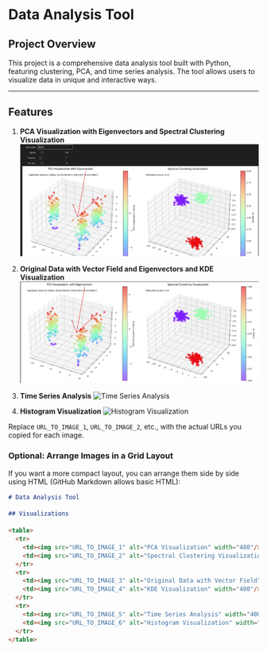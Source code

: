# Data Analysis Tool

## Project Overview

This project is a comprehensive data analysis tool built with Python, featuring clustering, PCA, and time series analysis. The tool allows users to visualize data in unique and interactive ways.

---

## Features

1. **PCA Visualization with Eigenvectors and Spectral Clustering Visualization**
   ![PCA Visualization with Eigenvectors](https://github.com/ptessieri/data-analysis-tool-python/blob/main/Screenshot%202024-10-28%20181428_resized.png?raw=true)

2. **Original Data with Vector Field and Eigenvectors and KDE Visualization**
   ![Original Data with Vector Field](https://github.com/ptessieri/data-analysis-tool-python/blob/main/Screenshot%202024-10-28%20181608_resized.png?raw=true)

5. **Time Series Analysis**
   ![Time Series Analysis](URL_TO_IMAGE_5)

6. **Histogram Visualization**
   ![Histogram Visualization](URL_TO_IMAGE_6)

Replace `URL_TO_IMAGE_1`, `URL_TO_IMAGE_2`, etc., with the actual URLs you copied for each image.

### Optional: Arrange Images in a Grid Layout

If you want a more compact layout, you can arrange them side by side using HTML (GitHub Markdown allows basic HTML):

```markdown
# Data Analysis Tool

## Visualizations

<table>
  <tr>
    <td><img src="URL_TO_IMAGE_1" alt="PCA Visualization" width="400"/></td>
    <td><img src="URL_TO_IMAGE_2" alt="Spectral Clustering Visualization" width="400"/></td>
  </tr>
  <tr>
    <td><img src="URL_TO_IMAGE_3" alt="Original Data with Vector Field" width="400"/></td>
    <td><img src="URL_TO_IMAGE_4" alt="KDE Visualization" width="400"/></td>
  </tr>
  <tr>
    <td><img src="URL_TO_IMAGE_5" alt="Time Series Analysis" width="400"/></td>
    <td><img src="URL_TO_IMAGE_6" alt="Histogram Visualization" width="400"/></td>
  </tr>
</table>

